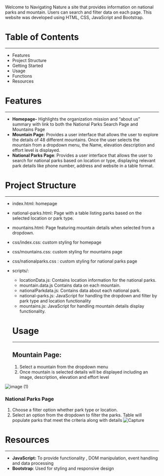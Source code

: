 Welcome to Navigating Nature a site that provides information on national parks and mountain. Users can search and filter data on each page. This website was developed using HTML, CSS, JavaScript and Bootstrap. 

# Table of Contents

---

- Features
- Project Structure
- Getting Started
- Usage
- Functions
- Resources

# Features

---

- **Homepage-**  Highlights the organization mission and “about us” summary with link to both the National Parks Search Page and Mountains Page
- **Mountain Page**: Provides a user interface that allows the user to explore the details of 48 different mountains.  Once the user selects the mountain from a dropdown menu, the Name, elevation description and effort level is displayed.
- **National Parks Page**: Provides a user interface that allows the user  to search for national parks based on location or type, displaying relevant park details like phone number, address and website  in a table format.

# Project Structure

---

- index.html: homepage
- national-parks.html: Page with a table listing parks based on the selected location or park type.
- mountains.html: Page featuring mountain details when selected from a dropdown.
- css/index.css: custom styling for homepage
- css/mountains.css: custom styling for mountains page
- css/nationalparks.css : custom styling for national parks page
- scripts/:
    - locationData.js: Contains location information for the national parks.
    - mountain.data.js Contains data on each mountain.
    - nationalParkdata.js: Contains data about each national park.
    - national-parks.js:  JavaScript for handling the dropdown and  filter by park type and location functionality
    - mountains.js: JavaScript for handling mountain details display functionality.
    
    # Usage
    
    ---
    
    ## Mountain Page:
    
    1. Select a mountain from the dropdown menu
    2. Once mountain is selected details will be displayed including an image, description, elevation and effort level

![image (1)](https://github.com/user-attachments/assets/b5422a20-7705-4a76-9b7e-3d1e1332e427)


### National Parks Page

1. Choose a filter option whether park type or location. 
2. Select an option from the dropdown to filter the parks. Table will populate parks that meet the criteria along with details
![Capture](https://github.com/user-attachments/assets/80734d1b-d4d1-4344-b262-1bd8b0cfabc4)

# Resources

---

- **JavaScript:** To provide functionality , DOM manipulation, event handling and data processing
- **Bootstrap**: Used for styling and responsive design
